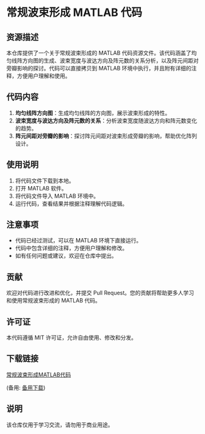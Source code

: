 # 常规波束形成 MATLAB 代码

## 资源描述

本仓库提供了一个关于常规波束形成的 MATLAB 代码资源文件。该代码涵盖了均匀线阵方向图的生成、波束宽度与波达方向及阵元数的关系分析，以及阵元间距对旁瓣影响的探讨。代码可以直接拷贝到 MATLAB 环境中执行，并且附有详细的注释，方便用户理解和使用。

## 代码内容

1. **均匀线阵方向图**：生成均匀线阵的方向图，展示波束形成的特性。
2. **波束宽度与波达方向及阵元数的关系**：分析波束宽度随波达方向和阵元数变化的趋势。
3. **阵元间距对旁瓣的影响**：探讨阵元间距对波束形成旁瓣的影响，帮助优化阵列设计。

## 使用说明

1. 将代码文件下载到本地。
2. 打开 MATLAB 软件。
3. 将代码文件导入 MATLAB 环境中。
4. 运行代码，查看结果并根据注释理解代码逻辑。

## 注意事项

- 代码已经过测试，可以在 MATLAB 环境下直接运行。
- 代码中包含详细的注释，方便用户理解和修改。
- 如有任何问题或建议，欢迎在仓库中提出。

## 贡献

欢迎对代码进行改进和优化，并提交 Pull Request。您的贡献将帮助更多人学习和使用常规波束形成的 MATLAB 代码。

## 许可证

本代码遵循 MIT 许可证，允许自由使用、修改和分发。

## 下载链接
[常规波束形成MATLAB代码](https://pan.quark.cn/s/e0b1a62d667b) 

(备用: [备用下载](https://pan.baidu.com/s/1cEu95LZqOs7_w2CFyLh4vg?pwd=1234))

## 说明

该仓库仅用于学习交流，请勿用于商业用途。
